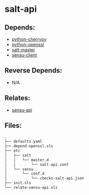 # salt-api

## Depends:

  -  [python-cherrypy](/salt/python-cherrypy)
  -  [python-openssl](/salt/python-openssl)
  -  [salt-master](/salt/salt-master)
  -  [sensu-client](/salt/sensu-client)

## Reverse Depends:

  -  N/A

## Relates:

  -  [sensu-api](/salt/sensu-api)

## Files:

```bash
.
├── defaults.yaml
├── depend-openssl.sls
├── etc
│   ├── salt
│   │   └── master.d
│   │       └── salt-api.conf
│   └── sensu
│       └── conf.d
│           └── checks-salt-api.json
├── init.sls
└── relate-sensu-api.sls
```
